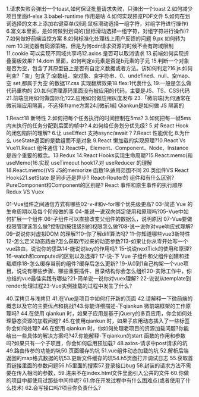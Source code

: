 1.请求失败会弹出一个toast,如何保证批量请求失败，只弹出一个toast
2.如何减少项目里面if-else
3.babel-runtime 作用是啥
4.如何实现预览PDF文件
5.如何在划词选择的文本上添加右键菜单(划词:鼠标滑动选择一组字符，对组字符进行操作)
6.富文本里面，是如何做到划词的(鼠标滑动选择一组字符，对组字符进行操作)?
7.如何做好前端监控方案
8.如何标准化处理线上用户反馈的问题
9.px 如何转为rem
10.浏览器有同源策略，但是为何cdn请求资源的时候不会有跨域限制11.cookie 可以实现不同域共享吗12.axios 是否可以取消请求
13.前端如何实现折叠面板效果?
14.dom 里面，如何判定a元素是否是b元素的子元
15.判断一个对象是否为空，包含了其原型链上是否有自定义数据或者方法。该如何判定?16.js 如何判空?「空」包含了:空数组、空对象、空字符串、0、undefined、null、空map、空 set,都属于为空 的数据17.css 实现翻牌效果18.flex:1代表什么
19.一般是怎么做代码重构的
20.如何清理源码里面没有被应用的代码，主要是JS、TS、CSS代码21.前端应用如何做国际化?22.应用如何做应用灰度发布
23.「微前端]为何通常在微前端应用隔离，不选择iframe方案24.[微前端] Qiankun是如何做 JS 隔离的

1.React18 新特性
2.如何把每个任务执行的时间控制在5ms?
3.如何把每一帧5ms内未执行的任务分配到后面的帧中?
4.如何给任务划分优先级?
5.对 React Hook的闭包陷阱的理解?
6.让 useEffect 支持async/await ?
7.React 性能优化
8.为什么 useState返回的是数组而不是对象
9.React 懒加载的实现原理?10.React Vs Vue11.React 组件通信
12.React中，Element、Component、Node、Instance是四个重要的概念。13.Redux
14.React Hooks实现生命周期?15.React.memo(和useMemo(16.实现 useTimeout hook17.对 useReducer 的理解
18.React.memo()VS JS的memorize 函数19.适用范围不同
20.类组件VS React Hooks21.setState 是同步还是异步?
React-Router的<Link/> 组件和<a>有什么区别? PureComponent和Component的区别是? React 事件和原生事件的执行顺序 Redux VS Vuex

01-Vue组件之间通信方式有哪些02-v-if和v-for哪个优先级更高?
03-简述 Vue 的生命周期以及每个阶段做的事
04-能说一说双向绑定使用和原理吗?05-Vue中如何扩展一个组件
06-子组件可以直接改变父组件的数据么，说明原因
07-Vue要做权限管理该怎么做?控制到按钮级别的权限怎么做?08-说一说你对vue响应式理解?09-说说你对虚拟DOM 的理解?10-你了解diff算法吗?
11-你知道哪些vue3新特性
12-怎么定义动态路由?怎么获取传过来的动态参数?13-如果让你从零开始写一个vue路由，说说你的思路14-能说说key的作用吗?
15-说说nextTick的使用和原理?
16-watch和computed的区别以及选择?
17-说-下 Vue 子组件和父组件创建和挂载顺序18-怎么缓存当前的组件?缓存后怎么更新?
19-从0到1自己构架一个vue项目，说说有哪些步骤、哪些重要插件、目录结构你会怎么组织20-实际工作中，你总结的vue最佳实践有哪些?21-简单说一说你对vuex理解?
22-说说从template到render处理过程23-Vue实例挂载的过程中发生了什么?

40.深拷贝与浅拷贝
41.在Vue是项目中如何打开新的页面
42.请解释一下微前端的概念以及它的主要优点和挑战?43.你能详细描述-下qiankun 微前端框架的工作原理吗?
44.在使用 qiankun 时，如果子应用是基于jQuery的多页应用，你会如何处理静态资源的加载问题?
45.在使用qiankun 时，如果子应用动态插入了一些标签你会如何处理?
46.在使用 qiankun 时，你如何处理老项目的资源加载问题?你能给出一些具体的解决方案吗?47.你能解释-下qiankun的start 函数的作用和参数吗?如果只有一个子项目，你会如何启用预加载?
48.axios-请求中post请求的坑49.路由传参的功能的坑50.页面缓存的坑
51.vue组件动态加载的坑
52.解析后端返回的map格式数据的坑53.更新文件缓存的坑54.h5页面打开调试日志
55.获取首页链接里面的参数问题56.h5里面的搜索57.登录接口bug
58.封装的请求方法不需要在传入相同的参数，59.进来不在index.html文件里面引入公共的文件
60.你做的项目中都使用过那些中间件呢?
61.你在开发过程中有什么困难点(或者使用了什么技术)
62.会写接口吗?项目你负责什么?
